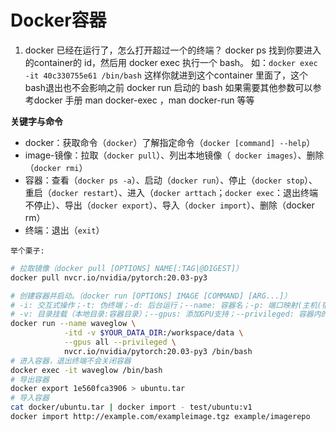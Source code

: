 # Docker容器

1. docker 已经在运行了，怎么打开超过一个的终端？
 docker ps 找到你要进入的container的 id，然后用 docker exec 执行一个 bash。
 如：`docker exec -it 40c330755e61 /bin/bash`
这样你就进到这个container 里面了，这个bash退出也不会影响之前 docker run 启动的 bash
如果需要其他参数可以参考docker 手册 man docker-exec ，man docker-run 等等

**关键字与命令**
- docker：获取命令（`docker`）了解指定命令（`docker [command] --help`）
- image-镜像：拉取（`docker pull`）、列出本地镜像（` docker images`）、删除（`docker rmi`）
- 容器：查看（`docker ps -a`）、启动（`docker run`）、停止（`docker stop`）、重启（`docker restart`）、进入（`docker arttach`；`docker exec`：退出终端不停止）、导出（`docker export`）、导入（`docker import`）、删除（docker rm）
- 终端：退出（`exit`）

`举个栗子:`
```bash
# 拉取镜像（docker pull [OPTIONS] NAME[:TAG|@DIGEST]）
docker pull nvcr.io/nvidia/pytorch:20.03-py3

# 创建容器并启动。（docker run [OPTIONS] IMAGE [COMMAND] [ARG...]）
# -i: 交互式操作；-t: 伪终端；-d: 后台运行；--name: 容器名；-p: 端口映射(主机(宿主)端口:容器端口)
# -v: 目录挂载（本地目录:容器目录）；--gpus: 添加GPU支持；--privileged: 容器内的root拥有真正的root权限
docker run --name waveglow \
			-itd -v $YOUR_DATA_DIR:/workspace/data \
			--gpus all --privileged \
			nvcr.io/nvidia/pytorch:20.03-py3 /bin/bash
# 进入容器，退出终端不会关闭容器
docker exec -it waveglow /bin/bash
# 导出容器
docker export 1e560fca3906 > ubuntu.tar
# 导入容器
cat docker/ubuntu.tar | docker import - test/ubuntu:v1
docker import http://example.com/exampleimage.tgz example/imagerepo
```